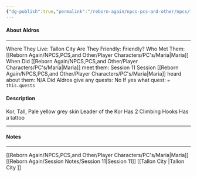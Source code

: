 ```yaml
---
{"dg-publish":true,"permalink":"/reborn-again/npcs-pcs-and-other/npcs/friendly/aldros/"}
---
```



#### About Aldros
---
Where They Live: Tallon City 
Are They Friendly: Friendly?
Who Met Them: [[Reborn Again/NPCS,PCS,and Other/Player Characters/PC's/Maria\|Maria]]
When Did [[Reborn Again/NPCS,PCS,and Other/Player Characters/PC's/Maria\|Maria]] meet them: Session 11
Session [[Reborn Again/NPCS,PCS,and Other/Player Characters/PC's/Maria\|Maria]] heard about them: N/A
Did Aldros give any quests: No
	If yes what quest: `= this.quests`


#### Description
Kor, Tall, Pale yellow grey skin 
Leader of the Kor
Has 2 Climbing Hooks
Has a tattoo

---

#### Notes
---
[[Reborn Again/NPCS,PCS,and Other/Player Characters/PC's/Maria\|Maria]]
[[Reborn Again/Session Notes/Session 11\|Session 11]]
[[Tallon City \|Tallon City ]]



